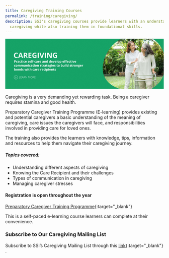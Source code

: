 ```yaml
---
title: Caregiving Training Courses
permalink: /training/caregiving/
description: SSI's caregiving courses provide learners with an understanding of
  caregiving while also training them in foundational skills.
---
```

![Social Service Institute (SSI) Singapore - Caregiver Training Courses](/images/caregiving-banner.png)

Caregiving is a very demanding yet rewarding task. Being a caregiver requires stamina and good health.

Preparatory Caregiver Training Programme (E-learning) provides existing and potential caregivers a basic understanding of the meaning of caregiving, care issues the caregivers will face, and responsibilities involved in providing care for loved ones. 

The training also provides the learners with knowledge, tips, information and resources to help them navigate their caregiving journey.

##### Topics covered:
- Understanding different aspects of caregiving
- Knowing the Care Recipient and their challenges
- Types of communication in caregiving
- Managing caregiver stresses

#### Registration is open throughout the year

[Preparatory Caregiver Training Programme](https://iltms.ssi.gov.sg/registration/#/Course?coursecode=SSI0002){:target="_blank"}

This is a self-paced e-learning course learners can complete at their convenience.


### Subscribe to Our Caregiving Mailing List   

Subscribe to SSI’s Caregiving Mailing List through this [link](https://form.gov.sg/#!/62062a0f8cb95c001235e55d){:target="_blank"} .